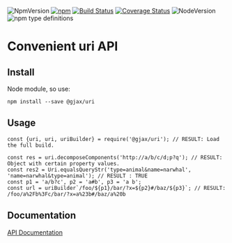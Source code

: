 ![NpmVersion](https://img.shields.io/npm/v/@gjax/uri.svg)
[![npm](https://img.shields.io/npm/dm/@gjax/uri.svg)](https://www.npmjs.com/package/@gjax/uri)
[![Build Status](https://travis-ci.org/gratex/uri.svg?branch=readme)](https://travis-ci.org/gratex/uri)
[![Coverage Status](https://coveralls.io/repos/github/gratex/uri/badge.svg?branch=readme)](https://coveralls.io/github/gratex/uri?branch=readme)
![NodeVersion](https://img.shields.io/node/v/@gjax/uri.svg)
![npm type definitions](https://img.shields.io/npm/types/@gjax/uri.svg)


# Convenient uri API


## Install
Node module, so use:

```
npm install --save @gjax/uri
```

## Usage

```
const {uri, uri, uriBuilder} = require('@gjax/uri'); // RESULT: Load the full build.
```
```
const res = uri.decomposeComponents('http://a/b/c/d;p?q'); // RESULT: Object with certain property values.  
const res2 = Uri.equalsQueryStr('type=animal&name=narwhal', 'name=narwhal&type=animal'); // RESULT : TRUE  
const p1 = 'a/b?c', p2 = 'a#b', p3 = 'a b';  
const url = uriBuilder`/foo/${p1}/bar/?x=${p2}#/baz/${p3}`; // RESULT: /foo/a%2Fb%3Fc/bar/?x=a%23b#/baz/a%20b 
```

## Documentation
[API Documentation](http://gratex.github.io/uri/doc/api/index.html)